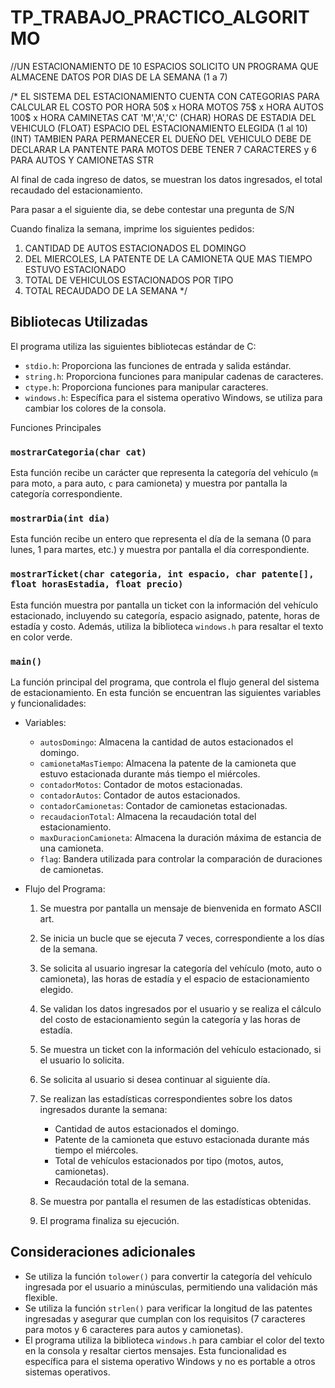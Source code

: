 # TP_TRABAJO_PRACTICO_ALGORITMO

//UN ESTACIONAMIENTO DE 10 ESPACIOS SOLICITO UN PROGRAMA QUE ALMACENE DATOS POR DIAS DE LA SEMANA (1 a 7)

/*
EL SISTEMA DEL ESTACIONAMIENTO CUENTA CON CATEGORIAS PARA CALCULAR EL COSTO POR HORA
50$ x HORA MOTOS
75$ x HORA AUTOS
100$ x HORA CAMINETAS
CAT 'M','A','C' (CHAR)
HORAS DE ESTADIA DEL VEHICULO (FLOAT)
ESPACIO DEL ESTACIONAMIENTO ELEGIDA (1 al 10) (INT)
TAMBIEN PARA PERMANECER EL DUEÑO DEL VEHICULO DEBE DE DECLARAR LA PANTENTE PARA MOTOS DEBE TENER 7 CARACTERES y 6 PARA AUTOS Y CAMIONETAS
STR

Al final de cada ingreso de datos, se muestran los datos ingresados, el total recaudado del estacionamiento.

Para pasar a el siguiente dia, se debe contestar una pregunta de S/N

Cuando finaliza la semana, imprime los siguientes pedidos:
1. CANTIDAD DE AUTOS ESTACIONADOS EL DOMINGO
2. DEL MIERCOLES, LA PATENTE DE LA CAMIONETA QUE MAS TIEMPO ESTUVO ESTACIONADO
3. TOTAL DE VEHICULOS ESTACIONADOS POR TIPO
4. TOTAL RECAUDADO DE LA SEMANA
*/

## Bibliotecas Utilizadas
El programa utiliza las siguientes bibliotecas estándar de C:
- `stdio.h`: Proporciona las funciones de entrada y salida estándar.
- `string.h`: Proporciona funciones para manipular cadenas de caracteres.
- `ctype.h`: Proporciona funciones para manipular caracteres.
- `windows.h`: Específica para el sistema operativo Windows, se utiliza para cambiar los colores de la consola.

Funciones Principales

### `mostrarCategoria(char cat)`
Esta función recibe un carácter que representa la categoría del vehículo (`m` para moto, `a` para auto, `c` para camioneta) y muestra por pantalla la categoría correspondiente.

### `mostrarDia(int dia)`
Esta función recibe un entero que representa el día de la semana (0 para lunes, 1 para martes, etc.) y muestra por pantalla el día correspondiente.

### `mostrarTicket(char categoria, int espacio, char patente[], float horasEstadia, float precio)`
Esta función muestra por pantalla un ticket con la información del vehículo estacionado, incluyendo su categoría, espacio asignado, patente, horas de estadía y costo. Además, utiliza la biblioteca `windows.h` para resaltar el texto en color verde.

### `main()`
La función principal del programa, que controla el flujo general del sistema de estacionamiento. En esta función se encuentran las siguientes variables y funcionalidades:

- Variables:
  - `autosDomingo`: Almacena la cantidad de autos estacionados el domingo.
  - `camionetaMasTiempo`: Almacena la patente de la camioneta que estuvo estacionada durante más tiempo el miércoles.
  - `contadorMotos`: Contador de motos estacionadas.
  - `contadorAutos`: Contador de autos estacionados.
  - `contadorCamionetas`: Contador de camionetas estacionadas.
  - `recaudacionTotal`: Almacena la recaudación total del estacionamiento.
  - `maxDuracionCamioneta`: Almacena la duración máxima de estancia de una camioneta.
  - `flag`: Bandera utilizada para controlar la comparación de duraciones de camionetas.

- Flujo del Programa:
  1. Se muestra por pantalla un mensaje de bienvenida en formato ASCII art.
  2. Se inicia un bucle que se ejecuta 7 veces, correspondiente a los días de la semana.
  3. Se solicita al usuario ingresar la categoría del vehículo (moto, auto o camioneta), las horas de estadía y el espacio de estacionamiento elegido.
  4. Se validan los datos ingresados por el usuario y se realiza el cálculo del costo de estacionamiento según la categoría y las horas de estadía.
  5. Se muestra un ticket con la información del vehículo estacionado, si el usuario lo solicita.
  6. Se solicita al usuario si desea continuar al siguiente día.


  7. Se realizan las estadísticas correspondientes sobre los datos ingresados durante la semana:
     - Cantidad de autos estacionados el domingo.
     - Patente de la camioneta que estuvo estacionada durante más tiempo el miércoles.
     - Total de vehículos estacionados por tipo (motos, autos, camionetas).
     - Recaudación total de la semana.
  8. Se muestra por pantalla el resumen de las estadísticas obtenidas.
  9. El programa finaliza su ejecución.

## Consideraciones adicionales
- Se utiliza la función `tolower()` para convertir la categoría del vehículo ingresada por el usuario a minúsculas, permitiendo una validación más flexible.
- Se utiliza la función `strlen()` para verificar la longitud de las patentes ingresadas y asegurar que cumplan con los requisitos (7 caracteres para motos y 6 caracteres para autos y camionetas).
- El programa utiliza la biblioteca `windows.h` para cambiar el color del texto en la consola y resaltar ciertos mensajes. Esta funcionalidad es específica para el sistema operativo Windows y no es portable a otros sistemas operativos.
